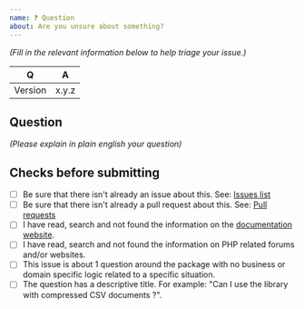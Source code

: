 ```yaml
---
name: ❓ Question
about: Are you unsure about something?
---
```


_(Fill in the relevant information below to help triage your issue.)_

|    Q        |   A
|------------ | ------
| Version     | x.y.z

## Question

_(Please explain in plain english your question)_

## Checks before submitting

* [ ] Be sure that there isn't already an issue about this. See: [Issues list](https://github.com/thephpleague/csv/issues)
* [ ] Be sure that there isn't already a pull request about this. See: [Pull requests](https://github.com/thephpleague/csv/pulls)
* [ ] I have read, search and not found the information on the [documentation website](https://csv.thephpleague.com).
* [ ] I have read, search and not found the information on PHP related forums and/or websites.
* [ ] This issue is about 1 question around the package with no business or domain specific logic related to a specific situation.
* [ ] The question has a descriptive title. For example:  "Can I use the library with compressed CSV documents ?".
